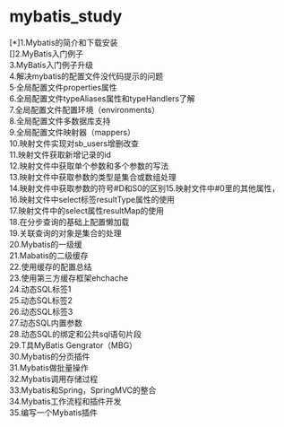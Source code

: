 # mybatis_study</br>
[*]1.Mybatis的简介和下载安装</br>
[]2.MyBatis入门例子</br>
3.MyBatis入门例子升级</br>
4.解决mybatis的配置文件没代码提示的问题</br>
5·全局配置文件properties属性</br>
6.全局配置文件typeAliases属性和typeHandlers了解</br>
7.全局配置文件配置环境（environments）</br>
8.全局配置文件多数据库支持</br>
9.全局配置文件映射器（mappers）</br>
10.映射文件实现对sb_users增删改查</br>
11.映射文件获取新增记录的id</br>
12.映射文件中获取单个参数和多个参数的写法</br>
13.映射文件中获取参数的类型是集合或数组处理</br>
14.映射文件中获取参数的符号#D和S0的区别15.映射文件中#0里的其他属性，</br>
16.映射文件中select标签resultType属性的使用</br>
17.映射文件中的select属性resultMap的使用</br>
18.在分步查询的基础上配置懒加载</br>
19.关联查询的对象是集合的处理</br>
20.Mybatis的一级缓</br>
21.Mabatis的二级缓存</br>
22.使用缓存的配置总结</br>
23.使用第三方缓存框架ehchache</br>
24.动态SQL标签1</br>
25.动态SQL标签2</br>
26.动态SQL标签3</br>
27.动态SQL内置参数</br>
28.动态SQL的绑定和公共sql语句片段</br>
29.T具MyBatis Gengrator（MBG）</br>
30.Mybatis的分页插件</br>
31.Mybatis做批量操作</br>
32.Mybatis调用存储过程</br>
33.Mybatis和Spring，SpringMVC的整合</br>
34.Mybatis工作流程和插件开发</br>
35.编写一个Mybatis插件</br>
